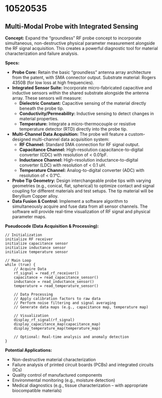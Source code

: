 # 10520535

## Multi-Modal Probe with Integrated Sensing

**Concept:** Expand the “groundless” RF probe concept to incorporate simultaneous, non-destructive physical parameter measurement alongside the RF signal acquisition. This creates a powerful diagnostic tool for material characterization and failure analysis.

**Specs:**

*   **Probe Core:** Retain the basic “groundless” antenna array architecture from the patent, with SMA connector output. Substrate material: Rogers 4350B (for low loss at high frequencies).
*   **Integrated Sensor Suite:** Incorporate micro-fabricated capacitive and inductive sensors *within* the shared substrate alongside the antenna array. These sensors will measure:
    *   **Dielectric Constant:** Capacitive sensing of the material directly beneath the probe tip.
    *   **Conductivity/Permeability:** Inductive sensing to detect changes in material properties.
    *   **Temperature:** Integrate a micro-thermocouple or resistive temperature detector (RTD) directly into the probe tip.
*   **Multi-Channel Data Acquisition:** The probe will feature a custom-designed multi-channel data acquisition system:
    *   **RF Channel:** Standard SMA connection for RF signal output.
    *   **Capacitance Channel:** High-resolution capacitance-to-digital converter (CDC) with resolution of < 0.01pF.
    *   **Inductance Channel:** High-resolution inductance-to-digital converter (LDC) with resolution of < 0.1 uH.
    *   **Temperature Channel:** Analog-to-digital converter (ADC) with resolution of < 0.1°C.
*   **Probe Tip Geometry:** Design interchangeable probe tips with varying geometries (e.g., conical, flat, spherical) to optimize contact and signal coupling for different materials and test setups. The tip material will be Beryllium Copper alloy.
*   **Data Fusion & Control:** Implement a software algorithm to simultaneously acquire and fuse data from all sensor channels.  The software will provide real-time visualization of RF signal and physical parameter maps.

**Pseudocode (Data Acquisition & Processing):**

```
// Initialization
initialize RF receiver
initialize capacitance sensor
initialize inductance sensor
initialize temperature sensor

// Main Loop
while (true) {
    // Acquire Data
    rf_signal = read_rf_receiver()
    capacitance = read_capacitance_sensor()
    inductance = read_inductance_sensor()
    temperature = read_temperature_sensor()

    // Data Processing
    // Apply calibration factors to raw data
    // Perform noise filtering and signal averaging
    // Generate data maps (e.g., capacitance map, temperature map)

    // Visualization
    display_rf_signal(rf_signal)
    display_capacitance_map(capacitance_map)
    display_temperature_map(temperature_map)

    // Optional: Real-time analysis and anomaly detection
}
```

**Potential Applications:**

*   Non-destructive material characterization
*   Failure analysis of printed circuit boards (PCBs) and integrated circuits (ICs)
*   Quality control of manufactured components
*   Environmental monitoring (e.g., moisture detection)
*   Medical diagnostics (e.g., tissue characterization – with appropriate biocompatible materials)